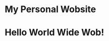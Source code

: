 # My Personal Wobsite

<!DOCTYPE html>
<html lang="en">
  <head>
    <title>My Personal Wobsite</title>
  </head>
  <body>
    <h1>Hello World Wide Wob!</h1>
  </body>
</html>